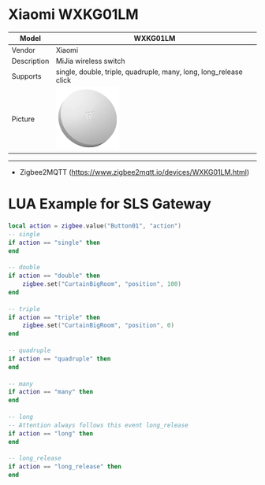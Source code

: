 # Xiaomi WXKG01LM

| Model | WXKG01LM  |
|-|-|
| Vendor  | Xiaomi  |
| Description | MiJia wireless switch |
| Supports | single, double, triple, quadruple, many, long, long_release click |
| Picture | ![Xiaomi WXKG01LM](png2/WXKG01LM.png) |
---

* Zigbee2MQTT (https://www.zigbee2mqtt.io/devices/WXKG01LM.html)

# LUA Example for SLS Gateway

```lua
local action = zigbee.value("Button01", "action")
-- single
if action == "single" then
end

-- double
if action == "double" then
    zigbee.set("CurtainBigRoom", "position", 100)
end

-- triple
if action == "triple" then
    zigbee.set("CurtainBigRoom", "position", 0)
end

-- quadruple
if action == "quadruple" then
end

-- many
if action == "many" then
end

-- long
-- Attention always follows this event long_release
if action == "long" then
end

-- long_release
if action == "long_release" then
end
```